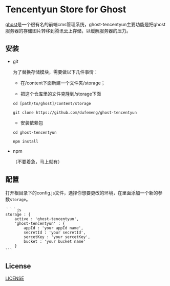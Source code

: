 # Tencentyun Store for Ghost

[ghost](https://github.com/dufemeng/Ghost)是一个很有名的前端cms管理系统，ghost-tencentyun主要功能是把ghost服务器的存储图片转移到腾讯云上存储，以缓解服务器的压力。

## 安装

- git

	为了替换存储模块，需要做以下几件事情：

	- 在/content下面新建一个文件夹/storage；

	- 把这个仓库里的文件克隆到/storage下面
	

	``` 
	cd [path/to/ghost]/content/storage

	git clone https://github.com/dufemeng/ghost-tencentyun
	```

	- 安装依赖包
	

	```
	cd ghost-tencentyun
	
	npm install
	```
	
- npm
	
	（不要着急，马上就有）


## 配置

打开根目录下的config.js文件，选择你想要更改的环境，在里面添加一个新的参数`storage`。
    
    ｀｀｀js
    storage : {
    	active : 'ghost-tencentyun',
    	'ghost-tencentyun' : {
    		appId : 'your appId name',
    		secretId : 'your secretId',
    		sercetKey : 'your sercetKey',
    		bucket : 'your bucket name'
    	}    
    ```

## License

[LICENSE](LICENSE)

